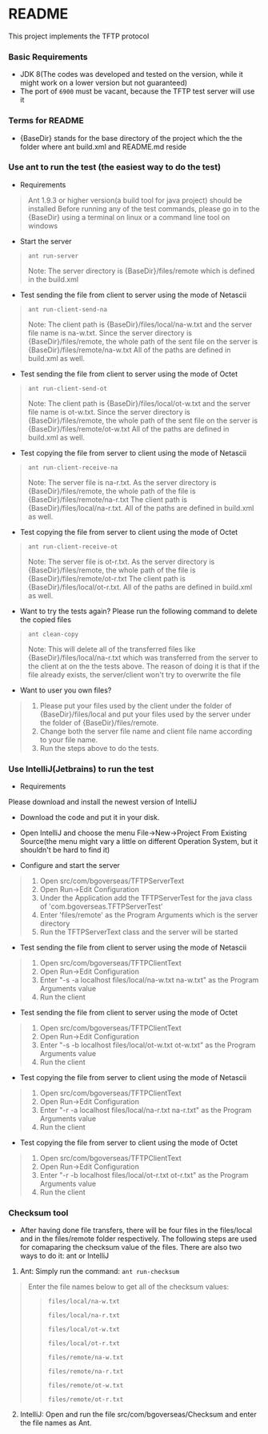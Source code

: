 # README #
This project implements the TFTP protocol

### Basic Requirements ###

* JDK 8(The codes was developed and tested on the version, while it might work on a lower version but not guaranteed)
* The port of `6900` must be vacant, because the TFTP test server will use it

### Terms for README ###

* {BaseDir} stands for the base directory of the project which the the folder where ant build.xml and README.md reside

### Use ant to run the test (the easiest way to do the test) ###

* Requirements

> Ant 1.9.3 or higher version(a build tool for java project) should be installed
> Before running any of the test commands, please go in to the {BaseDir} using a terminal on linux or a command line tool on windows

* Start the server

> `ant run-server`
> 
> Note: The server directory is {BaseDir}/files/remote which is defined in the build.xml

* Test sending the file from client to server using the mode of Netascii

> `ant run-client-send-na`
> 
> Note: The client path is {BaseDir}/files/local/na-w.txt and the server file name is na-w.txt.
>      Since the server directory is {BaseDir}/files/remote, the whole path of the sent file on the server is {BaseDir}/files/remote/na-w.txt
>      All of the paths are defined in build.xml as well.

* Test sending the file from client to server using the mode of Octet

> `ant run-client-send-ot`
> 
> Note: The client path is {BaseDir}/files/local/ot-w.txt and the server file name is ot-w.txt.
>       Since the server directory is {BaseDir}/files/remote, the whole path of the sent file on the server is {BaseDir}/files/remote/ot-w.txt
>       All of the paths are defined in build.xml as well.

* Test copying the file from server to client using the mode of Netascii

> `ant run-client-receive-na`
> 
> Note: The server file is na-r.txt. As the server directory is {BaseDir}/files/remote, the whole path of the file is {BaseDir}/files/remote/na-r.txt
>       The client path is {BaseDir}/files/local/na-r.txt.
>       All of the paths are defined in build.xml as well.

* Test copying the file from server to client using the mode of Octet

> `ant run-client-receive-ot`
> 
> Note: The server file is ot-r.txt. As the server directory is {BaseDir}/files/remote, the whole path of the file is {BaseDir}/files/remote/ot-r.txt
>       The client path is {BaseDir}/files/local/ot-r.txt.
>       All of the paths are defined in build.xml as well.

* Want to try the tests again? Please run the following command to delete the copied files

> `ant clean-copy`
> 
> Note: This will delete all of the transferred files like {BaseDir}/files/local/na-r.txt which was transferred from the server to the client at on the the tests above.
>       The reason of doing it is that if the file already exists, the server/client won't try to overwrite the file

* Want to user you own files?

> 1. Please put your files used by the client under the folder of {BaseDir}/files/local and put your files used by the server under the folder of {BaseDir}/files/remote.
> 2. Change both the server file name and client file name according to your file name.
> 3. Run the steps above to do the tests.

### Use IntelliJ(Jetbrains) to run the test ###

* Requirements

Please download and install the newest version of IntelliJ

* Download the code and put it in your disk.

* Open IntelliJ and choose the menu File->New->Project From Existing Source(the menu might vary a little on different Operation System, but it shouldn't be hard to find it)

* Configure and start the server

> 1. Open src/com/bgoverseas/TFTPServerText
> 2. Open Run->Edit Configuration
> 3. Under the Application add the TFTPServerTest for the java class of 'com.bgoverseas.TFTPServerTest'
> 4. Enter 'files/remote' as the Program Arguments which is the server directory
> 5. Run the TFTPServerText class and the server will be started

* Test sending the file from client to server using the mode of Netascii

> 1. Open src/com/bgoverseas/TFTPClientText
> 2. Open Run->Edit Configuration
> 3. Enter "-s -a localhost files/local/na-w.txt na-w.txt" as the Program Arguments value
> 4. Run the client

* Test sending the file from client to server using the mode of Octet

> 1. Open src/com/bgoverseas/TFTPClientText
> 2. Open Run->Edit Configuration
> 3. Enter "-s -b localhost files/local/ot-w.txt ot-w.txt" as the Program Arguments value
> 4. Run the client

* Test copying the file from server to client using the mode of Netascii

> 1. Open src/com/bgoverseas/TFTPClientText
> 2. Open Run->Edit Configuration
> 3. Enter "-r -a localhost files/local/na-r.txt na-r.txt" as the Program Arguments value
> 4. Run the client

* Test copying the file from server to client using the mode of Octet

> 1. Open src/com/bgoverseas/TFTPClientText
> 2. Open Run->Edit Configuration
> 3. Enter "-r -b localhost files/local/ot-r.txt ot-r.txt" as the Program Arguments value
> 4. Run the client

### Checksum tool ###

* After having done file transfers, there will be four files in the files/local and in the files/remote folder respectively.
The following steps are used for comaparing the checksum value of the files. There are also two ways to do it: ant or IntelliJ

1. Ant: Simply run the command: `ant run-checksum`
> Enter the file names below to get all of the checksum values:
> > `files/local/na-w.txt`
> >
> > `files/local/na-r.txt`
> >
> > `files/local/ot-w.txt`
> >
> > `files/local/ot-r.txt`
> >
> > `files/remote/na-w.txt`
> >
> > `files/remote/na-r.txt`
> >
> > `files/remote/ot-w.txt`
> >
> > `files/remote/ot-r.txt`
> >
2. IntelliJ: Open and run the file src/com/bgoverseas/Checksum and enter the file names as Ant.
